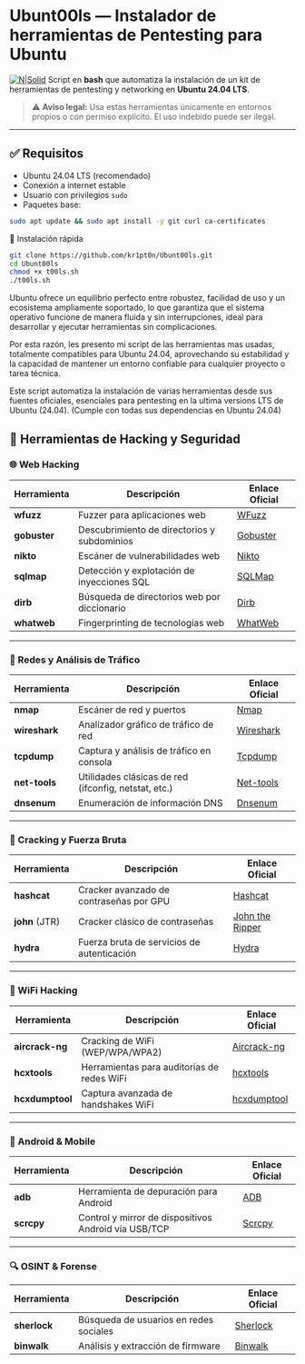 # Ubunt00ls — Instalador de herramientas de Pentesting para Ubuntu
[![N|Solid](https://www-file.huawei.com/admin/asset/v1/pro/view/501c611b6f92446c9a990b166d1ff90a.jpg)](https://www.youtube.com/channel/UC78GA53wBavEM5bCq-ddOVA/videos)
Script en **bash** que automatiza la instalación de un kit de herramientas de pentesting y networking en **Ubuntu 24.04 LTS**.

> ⚠️ **Aviso legal:** Usa estas herramientas únicamente en entornos propios o con permiso explícito. El uso indebido puede ser ilegal.

---

## ✅ Requisitos

- Ubuntu 24.04 LTS (recomendado)
- Conexión a internet estable
- Usuario con privilegios `sudo`
- Paquetes base:
```bash
sudo apt update && sudo apt install -y git curl ca-certificates
```

🚀 Instalación rápida
```bash 
git clone https://github.com/kr1pt0n/Ubunt00ls.git
cd Ubunt00ls
chmod +x t00ls.sh
./t00ls.sh
```

Ubuntu ofrece un equilibrio perfecto entre robustez, facilidad de uso y un ecosistema ampliamente soportado, lo que garantiza que el sistema operativo funcione de manera fluida y sin interrupciones, ideal para desarrollar y ejecutar herramientas sin complicaciones.

Por esta razón, les presento mi script de las herramientas mas usadas, totalmente compatibles para Ubuntu 24.04, aprovechando su estabilidad y la capacidad de mantener un entorno confiable para cualquier proyecto o tarea técnica.

Este script automatiza la instalación de varias herramientas desde sus fuentes oficiales, esenciales para pentesting en la ultima versions LTS de Ubuntu (24.04). 
(Cumple con todas sus dependencias en Ubuntu 24.04)



## 🔧 Herramientas de Hacking y Seguridad

### 🌐 Web Hacking
| Herramienta     | Descripción | Enlace Oficial |
|-----------------|-------------|----------------|
| **wfuzz**       | Fuzzer para aplicaciones web | [WFuzz](https://github.com/xmendez/wfuzz) |
| **gobuster**    | Descubrimiento de directorios y subdominios | [Gobuster](https://github.com/OJ/gobuster) |
| **nikto**       | Escáner de vulnerabilidades web | [Nikto](https://github.com/sullo/nikto) |
| **sqlmap**      | Detección y explotación de inyecciones SQL | [SQLMap](https://sqlmap.org/) |
| **dirb**        | Búsqueda de directorios web por diccionario | [Dirb](https://gitlab.com/kalilinux/packages/dirb) |
| **whatweb**     | Fingerprinting de tecnologías web | [WhatWeb](https://github.com/urbanadventurer/WhatWeb) |

---

### 📡 Redes y Análisis de Tráfico
| Herramienta     | Descripción | Enlace Oficial |
|-----------------|-------------|----------------|
| **nmap**        | Escáner de red y puertos | [Nmap](https://nmap.org/) |
| **wireshark**   | Analizador gráfico de tráfico de red | [Wireshark](https://www.wireshark.org/) |
| **tcpdump**     | Captura y análisis de tráfico en consola | [Tcpdump](https://www.tcpdump.org/) |
| **net-tools**   | Utilidades clásicas de red (ifconfig, netstat, etc.) | [Net-tools](https://github.com/ecki/net-tools) |
| **dnsenum**     | Enumeración de información DNS | [Dnsenum](https://github.com/fwaeytens/dnsenum) |

---

### 🔑 Cracking y Fuerza Bruta
| Herramienta     | Descripción | Enlace Oficial |
|-----------------|-------------|----------------|
| **hashcat**     | Cracker avanzado de contraseñas por GPU | [Hashcat](https://hashcat.net/hashcat/) |
| **john** (JTR)  | Cracker clásico de contraseñas | [John the Ripper](https://www.openwall.com/john/) |
| **hydra**       | Fuerza bruta de servicios de autenticación | [Hydra](https://github.com/vanhauser-thc/thc-hydra) |

---

### 📶 WiFi Hacking
| Herramienta     | Descripción | Enlace Oficial |
|-----------------|-------------|----------------|
| **aircrack-ng** | Cracking de WiFi (WEP/WPA/WPA2) | [Aircrack-ng](https://www.aircrack-ng.org/) |
| **hcxtools**    | Herramientas para auditorías de redes WiFi | [hcxtools](https://github.com/ZerBea/hcxtools) |
| **hcxdumptool** | Captura avanzada de handshakes WiFi | [hcxdumptool](https://github.com/ZerBea/hcxdumptool) |

---

### 📱 Android & Mobile
| Herramienta     | Descripción | Enlace Oficial |
|-----------------|-------------|----------------|
| **adb**         | Herramienta de depuración para Android | [ADB](https://developer.android.com/studio/command-line/adb) |
| **scrcpy**      | Control y mirror de dispositivos Android vía USB/TCP | [Scrcpy](https://github.com/Genymobile/scrcpy) |

---

### 🔍 OSINT & Forense
| Herramienta     | Descripción | Enlace Oficial |
|-----------------|-------------|----------------|
| **sherlock**    | Búsqueda de usuarios en redes sociales | [Sherlock](https://github.com/sherlock-project/sherlock) |
| **binwalk**     | Análisis y extracción de firmware | [Binwalk](https://github.com/ReFirmLabs/binwalk) |
